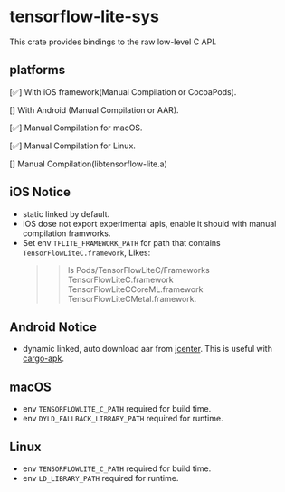 # tensorflow-lite-sys

This crate provides bindings to the raw low-level C API.

## platforms

[✅] With iOS framework(Manual Compilation or CocoaPods).

[] With Android (Manual Compilation or AAR).

[✅] Manual Compilation for macOS.

[✅] Manual Compilation for Linux.

[] Manual Compilation(libtensorflow-lite.a)

## iOS Notice

* static linked by default.
* iOS dose not export experimental apis, enable it should with manual compilation framworks.
* Set env `TFLITE_FRAMEWORK_PATH` for path that contains `TensorFlowLiteC.framework`, Likes:
    >> ls Pods/TensorFlowLiteC/Frameworks
    TensorFlowLiteC.framework  TensorFlowLiteCCoreML.framework  TensorFlowLiteCMetal.framework.

## Android Notice

* dynamic linked, auto download aar from [jcenter](https://bintray.com/google/tensorflow/tensorflow-lite). This is
  useful with [cargo-apk](https://github.com/rust-windowing/android-ndk-rs/tree/master/cargo-apk).

## macOS

* env `TENSORFLOWLITE_C_PATH` required for build time.
* env `DYLD_FALLBACK_LIBRARY_PATH` required for runtime.

## Linux

* env `TENSORFLOWLITE_C_PATH` required for build time.
* env `LD_LIBRARY_PATH` required for runtime.
